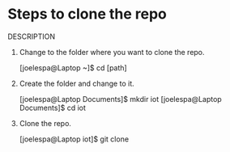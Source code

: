 # Steps to clone the repo

DESCRIPTION

1. Change to the folder where you want to clone the repo. 


    [joelespa@Laptop ~]$ cd [path]

2. Create the folder and change to it.


    [joelespa@Laptop Documents]$ mkdir iot
    [joelespa@Laptop Documents]$ cd iot

3. Clone the repo.


    [joelespa@Laptop iot]$ git clone

